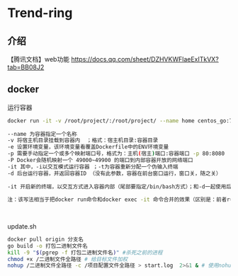 # Trend-ring

## 介绍

【腾讯文档】web功能
https://docs.qq.com/sheet/DZHVKWFlaeExITkVX?tab=BB08J2

## docker

运行容器
```bash
docker run -it -v /root/project/:/root/project/ --name home centos_go:7.9.2009 /bin/bash
 
--name 为容器指定一个名称
-v 将宿主机目录挂载到容器内  ；格式：宿主机目录:容器目录
-e 设置环境变量，该环境变量看覆盖Dockerfile中的ENV环境变量
-p 需要手动指定一个或多个映射端口号，格式为：主机(宿主)端口:容器端口 -p 80:8080
-P Docker会随机映射一个 49000~49900 的端口到内部容器开放的网络端口
-it 其中，-i以交互模式运行容器 ；-t为容器重新分配一个伪输入终端
-d 后台运行容器，并返回容器ID （没有此参数，容器在前台窗口运行，窗口关，随之关）
 
-it 开启新的终端，以交互方式进入容器内部（尾部要指定/bin/bash方式）；和-d一起使用后，将不会进入容器内部。
 
注：该写法相当于把docker run命令和docker exec -it 命令合并的效果（区别是：前者run的同时，进入了容器内部，如果exit退出容器，容器状态(通过docker ps -a查看)立马会变成Exited状态；后者就不一样了，以此方式进入容器，然后exit退出容器，不会主动影响容器的原有状态）。
 
 
```

update.sh
```zsh
docker pull origin 分支名
go build -o 打包二进制文件名
kill -9 "$(pgrep -f 打包二进制文件名)" #杀死之前的进程
chmod +x /二进制文件全路径 # 给目标文件加权
nohup /二进制文件全路径 -c /项目配置文件全路径 > start.log  2>&1 & # 使用nohup后台运行
```
